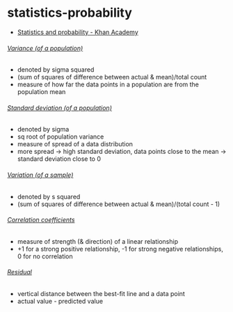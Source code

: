 # statistics-probability

- [Statistics and probability - Khan Academy](https://www.khanacademy.org/math/statistics-probability)

###### [Variance (of a population)](https://www.khanacademy.org/math/statistics-probability/summarizing-quantitative-data/variance-standard-deviation-population/v/variance-of-a-population)

- denoted by sigma squared
- (sum of squares of difference between actual & mean)/total count 
- measure of how far the data points in a population are from the population mean

###### [Standard deviation (of a population)](https://www.khanacademy.org/math/statistics-probability/summarizing-quantitative-data/variance-standard-deviation-population/v/population-standard-deviation)

- denoted by sigma 
- sq root of population variance
- measure of spread of a data distribution
- more spread -> high standard deviation, data points close to the mean -> standard deviation close to 0

###### [Variation (of a sample)](https://www.khanacademy.org/math/statistics-probability/summarizing-quantitative-data/variance-standard-deviation-sample/v/sample-variance)

- denoted by s squared
- (sum of squares of difference between actual & mean)/(total count - 1)


###### [Correlation coefficients](https://www.khanacademy.org/math/statistics-probability/describing-relationships-quantitative-data/scatterplots-and-correlation/a/correlation-coefficient-review)

- measure of strength (& direction) of a linear relationship
- +1 for a strong positive relationship, -1 for strong negative relationships, 0 for no correlation

###### [Residual](https://www.khanacademy.org/math/statistics-probability/describing-relationships-quantitative-data/regression-library/a/introduction-to-residuals)

- vertical distance between the best-fit line and a data point
- actual value - predicted value


